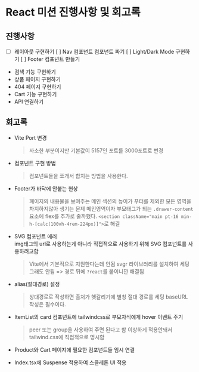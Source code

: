 # React 미션 진행사항 및 회고록

## 진행사항

- [ ] 레이아웃 구현하기
      [ ] Nav 컴포넌트 컴포넌트 짜기
      [ ] Light/Dark Mode 구현하기
      [ ] Footer 컴포넌트 만들기
- 검색 기능 구현하기
- 상품 페이지 구현하기
- 404 페이지 구현하기
- Cart 기능 구현하기
- API 연결하기

## 회고록

- Vite Port 변경

  > 사소한 부분이지만 기본값이 5157인 포트를 3000포트로 변경

- 컴포넌트 구현 방법

  > 컴포넌트들을 쪼개서 합치는 방법을 사용한다.

- Footer가 바닥에 안붙는 현상

  > 페이지의 내용물을 보여주는 메인 섹션의 높이가 푸터를 제외한 모든 영역을 차지하지않아 생기는 문제
  > 메인영역이자 부모태그가 되는 `.drawer-content`요소에 flex를 추가로 줄까했다.
  > `<section className="main pt-16 min-h-[calc(100vh-4rem-224px)]">`로 해결

- SVG 컴포넌트 에러<br>
  img태그의 url로 사용하는게 아니라 직접적으로 사용하기 위해 SVG 컴포넌트를 사용하려고함

  > Vite에서 기본적으로 지원한다는데 안됨
  > svgr 라이브러리를 설치하여 세팅
  > 그래도 안됨 => 경로 뒤에 `?react`를 붙이니깐 해결됨

- alias(절대경로) 설정

  > 상대경로로 작성하면 출처가 헷갈리기에 별칭 절대 경로를 세팅
  > baseURL 작성은 필수이다.

- ItemList의 card 컴포넌트에 tailwindcss로 부모자식에게 hover 이벤트 주기

  > peer 또는 group을 사용하여 주면 된다고 함
  > 이상하게 적용안돼서 tailwind.css에 직접적으로 명시함

- Product와 Cart 페이지에 필요한 컴포넌트들 임시 연결

- Index.tsx에 Suspense 적용하여 스클레톤 UI 적용

